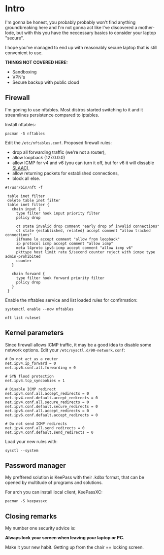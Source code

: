 # Intro

I'm gonna be honest, you probably probably won't find anything groundbreaking here and I'm not gonna act like I've discovered a mother-lode,
but with this you have the neccessary basics to consider your laptop "secure".

I hope you've managed to end up with reasonably secure laptop that is still convenient to use.

**THINGS NOT COVERED HERE:**

* Sandboxing
* VPN's
* Secure backup with public cloud

## Firewall

I'm goning to use nftables. Most distros started switching to it and it streamlines persistence compared to iptables.

Install nftables:

```
pacman -S nftables
```

Edit the `/etc/nftables.conf`. Proposed firewall rules:

* drop all forwarding traffic (we're not a router),
* allow loopback (127.0.0.0)
* allow ICMP for v4 and v6 (you can turn it off, but for v6 it will dissable [SLAAC](https://wiki.archlinux.org/title/IPv6#Stateless_autoconfiguration_(SLAAC))),
* allow returning packets for established connections,
* block all else.

```
#!/usr/bin/nft -f
 
 table inet filter
 delete table inet filter
 table inet filter {
   chain input {
     type filter hook input priority filter
     policy drop
 
     ct state invalid drop comment "early drop of invalid connections"
     ct state {established, related} accept comment "allow tracked connections"
     iifname lo accept comment "allow from loopback"
     ip protocol icmp accept comment "allow icmp"
     meta l4proto ipv6-icmp accept comment "allow icmp v6"
     pkttype host limit rate 5/second counter reject with icmpx type admin-prohibited
     counter
   }

   chain forward {
     type filter hook forward priority filter
     policy drop
   }
 }
```

Enable the nftables service and list loaded rules for confirmation:

```
systemctl enable --now nftables

nft list ruleset
```

## Kernel parameters

Since firewall allows ICMP traffic, it may be a good idea to disable some network options. Edit your `/etc/sysctl.d/90-network.conf`:

```
# Do not act as a router
net.ipv4.ip_forward = 0
net.ipv6.conf.all.forwarding = 0

# SYN flood protection
net.ipv4.tcp_syncookies = 1

# Disable ICMP redirect
net.ipv4.conf.all.accept_redirects = 0
net.ipv4.conf.default.accept_redirects = 0
net.ipv4.conf.all.secure_redirects = 0
net.ipv4.conf.default.secure_redirects = 0
net.ipv6.conf.all.accept_redirects = 0
net.ipv6.conf.default.accept_redirects = 0

# Do not send ICMP redirects
net.ipv4.conf.all.send_redirects = 0
net.ipv4.conf.default.send_redirects = 0
```

Load your new rules with:

```
sysctl --system
```

## Password manager

My preffered solution is KeePass with their .kdbx format, that can be opened by multitude of programs and solutions.

For arch you can install local client, KeePassXC:

```
pacman -S keepassxc
```

## Closing remarks

My number one security advice is:

**Always lock your screen when leaving your laptop or PC.**

Make it your new habit. Getting up from the chair == locking screen.

